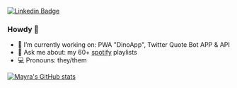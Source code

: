 [![Linkedin Badge](https://img.shields.io/badge/-LinkedIn-blue?style=flat&logo=Linkedin&logoColor=white&link=https://www.linkedin.com/in/mayra-cademartori-4032b51ab/)](https://www.linkedin.com/in/mayra-cademartori-4032b51ab/)

### Howdy 🤠

- 🔭 I’m currently working on: PWA "DinoApp", Twitter Quote Bot APP & API
- 💬 Ask me about: my 60+ [spotify](https://open.spotify.com/user/12168421791?si=e241dd1b2a894156) playlists
- 💻 Pronouns: they/them

[![Mayra's GitHub stats](https://github-readme-stats.vercel.app/api?username=prphawk&show_icons=true&hide_border=true)](https://github.com/anuraghazra/github-readme-stats)

